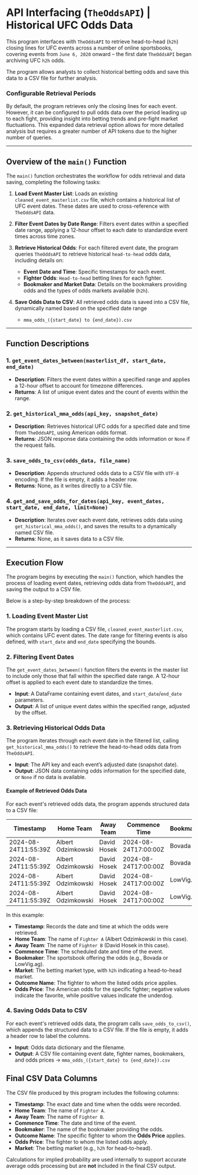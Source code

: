 # API Interfacing (`TheOddsAPI`) | Historical UFC Odds Data

This program interfaces with `TheOddsAPI` to retrieve head-to-head (`h2h`) closing lines for UFC events across a number of online sportsbooks, covering events from `June 6, 2020` onward – the first date `TheOddsAPI` began archiving UFC `h2h` odds. 

The program allows analysts to collect historical betting odds and save this data to a CSV file for further analysis.

### Configurable Retrieval Periods
By default, the program retrieves only the closing lines for each event. However, it can be configured to pull odds data over the period leading up to each fight, providing insight into betting trends and pre-fight market fluctuations. This expanded data retrieval option allows for more detailed analysis but requires a greater number of API tokens due to the higher number of queries.

---

## Overview of the `main()` Function

The `main()` function orchestrates the workflow for odds retrieval and data saving, completing the following tasks:

1. **Load Event Master List**: Loads an existing `cleaned_event_masterlist.csv` file, which contains a historical list of UFC event dates. These dates are used to cross-reference with `TheOddsAPI` data.

2. **Filter Event Dates by Date Range**: Filters event dates within a specified date range, applying a 12-hour offset to each date to standardize event times across time zones.

3. **Retrieve Historical Odds**: For each filtered event date, the program queries `TheOddsAPI` to retrieve historical `head-to-head` odds data, including details on:

   - **Event Date and Time**: Specific timestamps for each event.
   - **Fighter Odds**: `Head-to-head` betting lines for each fighter.
   - **Bookmaker and Market Data**: Details on the bookmakers providing odds and the types of odds markets available (`h2h`).

4. **Save Odds Data to CSV**: All retrieved odds data is saved into a CSV file, dynamically named based on the specified date range
      - `mma_odds_({start_date} to {end_date}).csv`

---

## Function Descriptions

### 1. `get_event_dates_between(masterlist_df, start_date, end_date)`
- **Description**: Filters the event dates within a specified range and applies a 12-hour offset to account for timezone differences.
- **Returns**: A list of unique event dates and the count of events within the range.

### 2. `get_historical_mma_odds(api_key, snapshot_date)`
- **Description**: Retrieves historical UFC odds for a specified date and time from `TheOddsAPI`, using American odds format.
- **Returns**: JSON response data containing the odds information or `None` if the request fails.

### 3. `save_odds_to_csv(odds_data, file_name)`
- **Description**: Appends structured odds data to a CSV file with `UTF-8` encoding. If the file is empty, it adds a header row.
- **Returns**: None, as it writes directly to a CSV file.

### 4. `get_and_save_odds_for_dates(api_key, event_dates, start_date, end_date, limit=None)`
- **Description**: Iterates over each event date, retrieves odds data using `get_historical_mma_odds()`, and saves the results to a dynamically named CSV file.
- **Returns**: None, as it saves data to a CSV file.

---

## Execution Flow

The program begins by executing the `main()` function, which handles the process of loading event dates, retrieving odds data from `TheOddsAPI`, and saving the output to a CSV file. 

Below is a step-by-step breakdown of the process:

### 1. Loading Event Master List

The program starts by loading a CSV file, `cleaned_event_masterlist.csv`, which contains UFC event dates. The date range for filtering events is also defined, with `start_date` and `end_date` specifying the bounds.

### 2. Filtering Event Dates

The `get_event_dates_between()` function filters the events in the master list to include only those that fall within the specified date range. A 12-hour offset is applied to each event date to standardize the times.

- **Input**: A DataFrame containing event dates, and `start_date`/`end_date` parameters.
- **Output**: A list of unique event dates within the specified range, adjusted by the offset.

### 3. Retrieving Historical Odds Data

The program iterates through each event date in the filtered list, calling `get_historical_mma_odds()` to retrieve the head-to-head odds data from `TheOddsAPI`.

- **Input**: The API key and each event’s adjusted date (snapshot date).
- **Output**: JSON data containing odds information for the specified date, or `None` if no data is available.

#### Example of Retrieved Odds Data

For each event's retrieved odds data, the program appends structured data to a CSV file:

| Timestamp                 | Home Team           | Away Team        | Commence Time          | Bookmaker | Market | Outcome Name          | Odds Price |
|---------------------------|---------------------|------------------|------------------------|-----------|--------|-----------------------|------------|
| 2024-08-24T11:55:39Z      | Albert Odzimkowski  | David Hosek      | 2024-08-24T17:00:00Z   | Bovada    | h2h    | Albert Odzimkowski    | -185       |
| 2024-08-24T11:55:39Z      | Albert Odzimkowski  | David Hosek      | 2024-08-24T17:00:00Z   | Bovada    | h2h    | David Hosek           | 140        |
| 2024-08-24T11:55:39Z      | Albert Odzimkowski  | David Hosek      | 2024-08-24T17:00:00Z   | LowVig.ag | h2h    | Albert Odzimkowski    | -175       |
| 2024-08-24T11:55:39Z      | Albert Odzimkowski  | David Hosek      | 2024-08-24T17:00:00Z   | LowVig.ag | h2h    | David Hosek           | 145        |

In this example:
- **Timestamp**: Records the date and time at which the odds were retrieved.
- **Home Team**: The name of `Fighter A` (Albert Odzimkowski in this case).
- **Away Team**: The name of `Fighter B` (David Hosek in this case).
- **Commence Time**: The scheduled date and time of the event.
- **Bookmaker**: The sportsbook offering the odds (e.g., Bovada or LowVig.ag).
- **Market**: The betting market type, with `h2h` indicating a head-to-head market.
- **Outcome Name**: The fighter to whom the listed odds price applies.
- **Odds Price**: The American odds for the specific fighter; negative values indicate the favorite, while positive values indicate the underdog.

### 4. Saving Odds Data to CSV

For each event's retrieved odds data, the program calls `save_odds_to_csv()`, which appends the structured data to a CSV file. If the file is empty, it adds a header row to label the columns.

- **Input**: Odds data dictionary and the filename.
- **Output**: A CSV file containing event date, fighter names, bookmakers, and odds prices -> `mma_odds_({start_date} to {end_date}).csv`

## Final CSV Data Columns

The CSV file produced by this program includes the following columns:

- **Timestamp**: The exact date and time when the odds were recorded.
- **Home Team**: The name of `Fighter A`.
- **Away Team**: The name of `Fighter B`.
- **Commence Time**: The date and time of the event.
- **Bookmaker**: The name of the bookmaker providing the odds.
- **Outcome Name**: The specific fighter to whom the **Odds Price** applies.
- **Odds Price**: The fighter to whom the listed odds apply.
- **Market**: The betting market (e.g., `h2h` for head-to-head).

Calculations for implied probability are used internally to support accurate average odds processing but are **not** included in the final CSV output.

